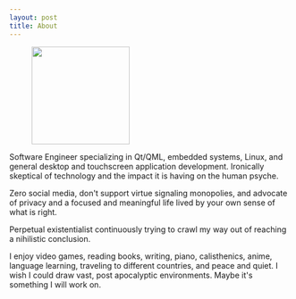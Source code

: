 ```yaml
---
layout: post
title: About
---
```


<figure>
  <img src="../img/logo-icon.jpg" align="center" width="175" height="175">
</figure> 

Software Engineer specializing in Qt/QML, embedded systems, Linux, and general desktop and touchscreen application development.  Ironically skeptical of technology and the impact it is having on the human psyche.  

Zero social media, don't support virtue signaling monopolies, and advocate of privacy and a focused and meaningful life lived by your own sense of what is right.  

Perpetual existentialist continuously trying to crawl my way out of reaching a nihilistic conclusion.  

I enjoy video games, reading books, writing, piano, calisthenics, anime, language learning, traveling to different countries, and peace and quiet.  I wish I could draw vast, post apocalyptic environments.  Maybe it's something I will work on. 
